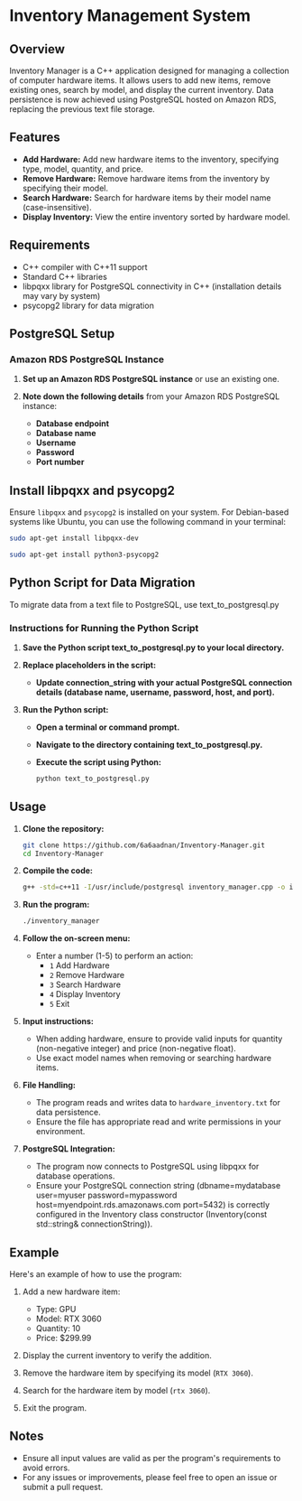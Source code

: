 # Inventory Management System

## Overview

Inventory Manager is a C++ application designed for managing a collection of computer hardware items. It allows users to add new items, remove existing ones, search by model, and display the current inventory. Data persistence is now achieved using PostgreSQL hosted on Amazon RDS, replacing the previous text file storage.

## Features

- **Add Hardware:** Add new hardware items to the inventory, specifying type, model, quantity, and price.
- **Remove Hardware:** Remove hardware items from the inventory by specifying their model.
- **Search Hardware:** Search for hardware items by their model name (case-insensitive).
- **Display Inventory:** View the entire inventory sorted by hardware model.

## Requirements

- C++ compiler with C++11 support
- Standard C++ libraries
- libpqxx library for PostgreSQL connectivity in C++ (installation details may vary by system)
- psycopg2 library for data migration

## PostgreSQL Setup

### Amazon RDS PostgreSQL Instance

1. **Set up an Amazon RDS PostgreSQL instance** or use an existing one.

2. **Note down the following details** from your Amazon RDS PostgreSQL instance:
   - **Database endpoint**
   - **Database name**
   - **Username**
   - **Password**
   - **Port number**

## Install libpqxx and psycopg2

Ensure `libpqxx` and `psycopg2` is installed on your system. For Debian-based systems like Ubuntu, you can use the following command in your terminal:

```bash
sudo apt-get install libpqxx-dev
```
```bash
sudo apt-get install python3-psycopg2
```

## Python Script for Data Migration
To migrate data from a text file to PostgreSQL, use text_to_postgresql.py
### Instructions for Running the Python Script
1. **Save the Python script text_to_postgresql.py to your local directory.**
2. **Replace placeholders in the script:**
   
   - **Update connection_string with your actual PostgreSQL connection details (database name, username, password, host, and port).**
     
3. **Run the Python script:**
   
   - **Open a terminal or command prompt.**
   - **Navigate to the directory containing text_to_postgresql.py.**
   - **Execute the script using Python:**
     
     ```bash
     python text_to_postgresql.py
     ```
## Usage

1. **Clone the repository:**

   ```bash
   git clone https://github.com/6a6aadnan/Inventory-Manager.git
   cd Inventory-Manager
   ```
2. **Compile the code:**

   ```bash
   g++ -std=c++11 -I/usr/include/postgresql inventory_manager.cpp -o inventory_manager -lpqxx -lpq
   ```
3. **Run the program:**

   ```bash
   ./inventory_manager
   ```
4. **Follow the on-screen menu:**

   - Enter a number (1-5) to perform an action:
     - `1` Add Hardware
     - `2` Remove Hardware
     - `3` Search Hardware
     - `4` Display Inventory
     - `5` Exit

5. **Input instructions:**

   - When adding hardware, ensure to provide valid inputs for quantity (non-negative integer) and price (non-negative float).
   - Use exact model names when removing or searching hardware items.

6. **File Handling:**

   - The program reads and writes data to `hardware_inventory.txt` for data persistence.
   - Ensure the file has appropriate read and write permissions in your environment.

7. **PostgreSQL Integration:**

   - The program now connects to PostgreSQL using libpqxx for database operations.
   - Ensure your PostgreSQL connection string (dbname=mydatabase user=myuser password=mypassword host=myendpoint.rds.amazonaws.com port=5432) is correctly configured in the Inventory class constructor 
     (Inventory(const std::string& connectionString)).

## Example

Here's an example of how to use the program:

1. Add a new hardware item:
   - Type: GPU
   - Model: RTX 3060
   - Quantity: 10
   - Price: $299.99

2. Display the current inventory to verify the addition.

3. Remove the hardware item by specifying its model (`RTX 3060`).

4. Search for the hardware item by model (`rtx 3060`).

5. Exit the program.

## Notes

- Ensure all input values are valid as per the program's requirements to avoid errors.
- For any issues or improvements, please feel free to open an issue or submit a pull request.

    
